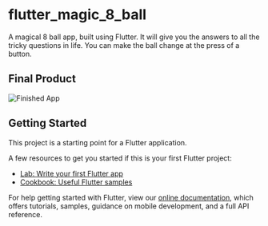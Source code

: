 # flutter_magic_8_ball

A magical 8 ball app, built using Flutter. It will give you the answers to all the tricky questions in life. You can make the ball change at the press of a button. 

## Final Product

![Finished App](https://github.com/londonappbrewery/Images/blob/master/8-ball-flutter-gif.gif)

## Getting Started

This project is a starting point for a Flutter application.

A few resources to get you started if this is your first Flutter project:

- [Lab: Write your first Flutter app](https://flutter.dev/docs/get-started/codelab)
- [Cookbook: Useful Flutter samples](https://flutter.dev/docs/cookbook)

For help getting started with Flutter, view our
[online documentation](https://flutter.dev/docs), which offers tutorials,
samples, guidance on mobile development, and a full API reference.
